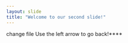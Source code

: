 ```yaml
---
layout: slide
title: "Welcome to our second slide!"
---
```

change file 
Use the left arrow to go back!****
